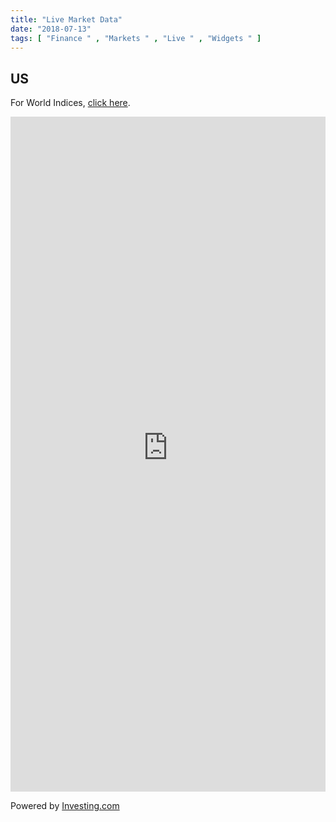 ```yaml
---
title: "Live Market Data"
date: "2018-07-13"
tags: [ "Finance " , "Markets " , "Live " , "Widgets " ]
---
```


## US

For World Indices, [click here](./indices.md).

<iframe src="https://www.widgets.investing.com/leading-stocks?theme=darkTheme&pairs=243,6435,6408,26490,8092,6497,13063,13994,277,8021,39291,244,40041,8192,7884,20846,32509,39218,32524,29638,48361,7873,32507,39176,8221,8044,8288,8144,8182,8036,39173,8060,39219,7977,8078,8350,8080,992959,39263,8061,8282,8097,7918,8320,8048,8352,7951,8067,13834,8077,13078,238,19693,8116,8248,8142,8081,7980,8047,8102,8016,8201,13835,7964,8250,13836,7874,22696,247,32525,7946,7965,8258,240,13837,8175,39264,32521,241,941642,7933,271,7938,8313,8225,20683,7937,8297,8034,20624,264,41258,32337,8218,7876,7868,8054,13838,8931,7916,261,8944,8224,20486,8188,20744,7887,7858,20923,8104,8342,13841,8126,8291,8339,7998,13794,273,7931,8015,41208,8007,8260,20488,7929,20717,13856,7949,39166,7888,13842,262,20230,8042,8231,13844,7866,32358,255,985775,39295,8167,8281,39162,7925,39135,7867,8193,263,239,7979,39277,266,8170,20931,13847,8270,7921,39179,8259,13846,8050,13849,8052,8326,959998,44408,8064,8272,13850,7927,8169,8082,7907,8026,7877,7915,8137,7930,13851,13852,8177,8071,267,8125,8176,8217,6463,32512,8334,10548,8105,269,8337,32518,8148,8062,8024,7909,8113,8023,7961,8131,7880,13083,10549,39251,8275,7862,32359,8945,8099,13947,8328,20299,8184,7864,7924,272,8014,7857,275,7947,20210,32321,20151,39172,8063,8946,8056,8278,276,13857,8134,8345,13855,8150,13091,7896,20769,8948,8245,8340,8252,7861,40082,8128,13858,7954,8129,274,8057,8118,8203,32533,8251,39262,7976,32370,8279,32396,7989,8039,32531,7943,13860,7912,7923,8952,7968,8191,7893,8158,8237,19695,8198,8022,8229,20380,7939,39285,9164,20718,7945,13862,21180,8207,8356,8168,13863,39254,8119,32515,8294,13864,8354,8076,8222,7986,39114,8210,8001,7956,7914,8160,7967,8186,7878,940815,8285,19701,8227,7959,8180,13843,8305,8299,6491,8159,8147,8315,8234,8151,20793,8179,8310,13959,976067,8083,13061,32535,8199,32516,8235,8359,39147,8174,7870,8241,8153,13866,8127,8318,7863,7974,13867,8030,7997,258,8058,7881,7992,13848,955555,8323,8953,8228,8122,8239,7886,8003,32532,8327,7902,41176,9019,8274,15424,39320,6464,6373,6460,13810,15368,6369,100160,44412,6466,7869,6386,6363,6378,6487,15579,13072,1031336,13969,6514,39325,6426,13080,7906,6388,6504,13068,15722,6444,6507,6360,260,6421,6454,6516,6443,6451,6364,6411,6382,15915,14776,6441,6472,13067,6449,6468,6367,13763,8934,6409,6358,6370,7216,6442,6365,8351,6405,6515,6493,16336,102907,13981,13081,16360,251,6448,6393,13082,102911,6462,270,39152,6445,6371,16491,8136,7917,13084,16599,6391,252,32372,6355,13570,6395,101919,6440,6439,13065,13795,6419,13074,6430,6477,956170,6406,32373,8358,8267,945074,6376,6489,32391,6437,39107,8940,17171,6427,32378,6500,6499,6494,39335,6480,19694,13995,8268,265,32379,32539,23180,39338,6407,39340,6353,8171,22196,8355,8117,29740,32361,6392,7875,6467,6418,256" width="100%" height="1080px" frameborder="0" allowtransparency="true" marginwidth="auto" marginheight="auto">
</iframe>

Powered by [Investing.com]("https://www.investing.com?utm_source=WMT&utm_medium=referral&utm_campaign=LIVE_INDICES&utm_content=Footer%20Link")
